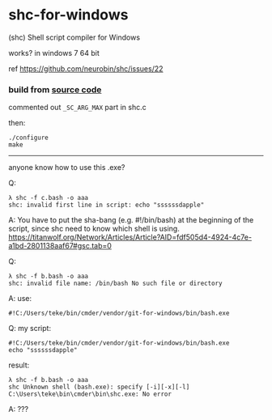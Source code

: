 # shc-for-windows
(shc) Shell script compiler for Windows

works? in windows 7 64 bit

ref https://github.com/neurobin/shc/issues/22

### build from [source code](https://github.com/neurobin/shc)

commented out `_SC_ARG_MAX` part in shc.c

then:
```
./configure
make
```

---
anyone know how to use this .exe?

Q: 
```
λ shc -f c.bash -o aaa
shc: invalid first line in script: echo "ssssssdapple"
```
A: You have to put the sha-bang (e.g. #!/bin/bash) at the beginning of the script, since shc need to know which shell is using.
  https://titanwolf.org/Network/Articles/Article?AID=fdf505d4-4924-4c7e-a1bd-2801138aaf67#gsc.tab=0

Q:
```
λ shc -f b.bash -o aaa
shc: invalid file name: /bin/bash No such file or directory
```
A:
use:
```
#!C:/Users/teke/bin/cmder/vendor/git-for-windows/bin/bash.exe
```

Q:
my script:
```
#!C:/Users/teke/bin/cmder/vendor/git-for-windows/bin/bash.exe
echo "ssssssdapple"
```
result:
```
λ shc -f b.bash -o aaa
shc Unknown shell (bash.exe): specify [-i][-x][-l]
C:\Users\teke\bin\cmder\bin\shc.exe: No error
```
A:
???
